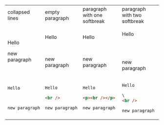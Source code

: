 <table>
  <tr>
    <td>collapsed lines</td>
    <td>empty paragraph</td>
    <td>paragraph with one softbreak</td>
    <td>paragraph with two softbreak</td>
  </tr>
  <tr>
<td>

Hello



new paragraph

</td>
<td>

Hello

<br />

new paragraph

</td>
<td>

Hello

<p><br /></p>

new paragraph

</td>
<td>

Hello

\
<br />

new paragraph

</td>

</tr>
<tr>
<td>

```md
Hello



new paragraph
```

</td>
<td>

```md
Hello

<br />

new paragraph
```

</td>

<td>

```md
Hello

<p><br /></p>

new paragraph
```

</td>
<td>

```md
Hello

\
<br />

new paragraph
```

</td>
</tr>
</table>
